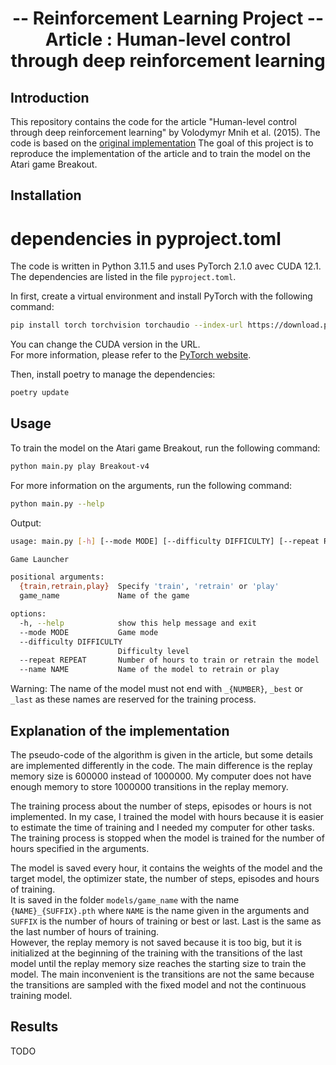 # <div align="center"> -- Reinforcement Learning Project -- <br/> Article : Human-level control through deep reinforcement learning</div>

## Introduction

This repository contains the code for the article "Human-level control through deep reinforcement learning" by Volodymyr Mnih et al. (2015). The code is based on the [original implementation](content/article.pdf)
The goal of this project is to reproduce the implementation of the article and to train the model on the Atari game Breakout.

## Installation

# dependencies in pyproject.toml
The code is written in Python 3.11.5 and uses PyTorch 2.1.0 avec CUDA 12.1. The dependencies are listed in the file `pyproject.toml`.

In first, create a virtual environment and install PyTorch with the following command:

```bash
pip install torch torchvision torchaudio --index-url https://download.pytorch.org/whl/cu121
```

You can change the CUDA version in the URL.\
For more information, please refer to the [PyTorch website](https://pytorch.org/get-started/locally/).

Then, install poetry to manage the dependencies:

```bash
poetry update
```

## Usage

To train the model on the Atari game Breakout, run the following command:

```bash
python main.py play Breakout-v4
```

For more information on the arguments, run the following command:

```bash
python main.py --help
```

Output:

```bash
usage: main.py [-h] [--mode MODE] [--difficulty DIFFICULTY] [--repeat REPEAT] [--name NAME] {train,retrain,play} game_name

Game Launcher

positional arguments:
  {train,retrain,play}  Specify 'train', 'retrain' or 'play'
  game_name             Name of the game

options:
  -h, --help            show this help message and exit
  --mode MODE           Game mode
  --difficulty DIFFICULTY
                        Difficulty level
  --repeat REPEAT       Number of hours to train or retrain the model
  --name NAME           Name of the model to retrain or play
```

Warning: The name of the model must not end with `_{NUMBER}`, `_best` or `_last` as these names are reserved for the training process.

## Explanation of the implementation

The pseudo-code of the algorithm is given in the article, but some details are implemented differently in the code. The main difference is the replay memory size is 600000 instead of 1000000. My computer does not have enough memory to store 1000000 transitions in the replay memory.

The training process about the number of steps, episodes or hours is not implemented. In my case, I trained the model with hours because it is easier to estimate the time of training and I needed my computer for other tasks. The training process is stopped when the model is trained for the number of hours specified in the arguments.

The model is saved every hour, it contains the weights of the model and the target model, the optimizer state, the number of steps, episodes and hours of training.<br>
It is saved in the folder `models/game_name` with the name `{NAME}_{SUFFIX}.pth` where `NAME` is the name given in the arguments and `SUFFIX` is the number of hours of training or best or last. Last is the same as the last number of hours of training.<br>
However, the replay memory is not saved because it is too big, but it is initialized at the beginning of the training with the transitions of the last model until the replay memory size reaches the starting size to train the model. The main inconvenient is the transitions are not the same because the transitions are sampled with the fixed model and not the continuous training model.

## Results

TODO